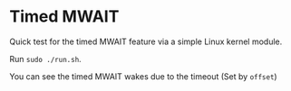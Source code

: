 # Timed MWAIT

Quick test for the timed MWAIT feature via a simple Linux kernel module.

Run `sudo ./run.sh`.

You can see the timed MWAIT wakes due to the timeout (Set by `offset`)

